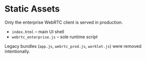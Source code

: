 # Static Assets

Only the enterprise WebRTC client is served in production.

- `index.html` – main UI shell
- `webrtc_enterprise.js` – sole runtime script

Legacy bundles (`app.js`, `webrtc_prod.js`, `worklet.js`) were removed intentionally.
